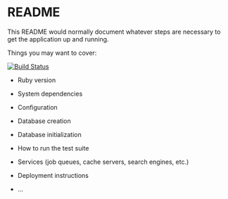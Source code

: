 # README

This README would normally document whatever steps are necessary to get the
application up and running.

Things you may want to cover:

[![Build Status](https://travis-ci.org/ttrinks/bank-app.svg?branch=master)](https://travis-ci.org/ttrinks/bank-app)

* Ruby version

* System dependencies

* Configuration

* Database creation

* Database initialization

* How to run the test suite

* Services (job queues, cache servers, search engines, etc.)

* Deployment instructions

* ...
